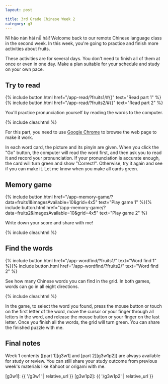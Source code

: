 ```yaml
---
layout: post

title: 3rd Grade Chinese Week 2
category: g3
---
```



Nǐ hǎo nán hái nǚ hái! Welcome back to our remote Chinese language class in the second week. In this week, you're going to practice and finish more activities about fruits.

These activities are for several days. You don't need to finish all of them at once or even in one day. Make a plan suitable for your schedule and study on your own pace.

## Try to read

{% include button.html href="/app-read/?fruits1/#{}" text="Read part 1" %}{% include button.html href="/app-read/?fruits2/#{}" text="Read part 2" %}

You'll practice pronunciation yourself by reading the words to the computer.

{% include clear.html %}

For this part, you need to use [Google Chrome][chrome] to browse the web page to make it work.

In each word card, the picture and its pinyin are given. When you click the "Go" button, the computer will read the word first, and then ask you to read it and record your pronunciation. If your pronunciation is accurate enough, the card will turn green and show "Correct!". Otherwise, try it again and see if you can make it. Let me know when you make all cards green.

## Memory game

{% include button.html href="/app-memory-game/?data=fruits1&imagesAvailable=10&grid=4x5" text="Play game 1" %}{% include button.html href="/app-memory-game/?data=fruits2&imagesAvailable=10&grid=4x5" text="Play game 2" %}

Write down your score and share with me!

{% include clear.html %}

## Find the words

{% include button.html href="/app-wordfind/?fruits1/" text="Word find 1" %}{% include button.html href="/app-wordfind/?fruits2/" text="Word find 2" %}

See how many Chinese words you can find in the grid. In both games, words can go in all eight directions.

{% include clear.html %}

In the game, to select the word you found, press the mouse button or touch on the first letter of the word, move the cursor or your finger through all letters in the word, and release the mouse button or your finger on the last letter. Once you finish all the words, the grid will turn green. You can share the finished puzzle with me.

## Final notes

Week 1 contents ([part 1][g3w1] and [part 2][g3w1p2]) are always available for study or review. You can still share your study outcome from previous week's materials like Kahoot or origami with me.

[chrome]: https://www.google.com/intl/en/chrome/
[g3w1]: {{ '/g3w1' | relative_url }}
[g3w1p2]: {{ '/g3w1p2' | relative_url }}

